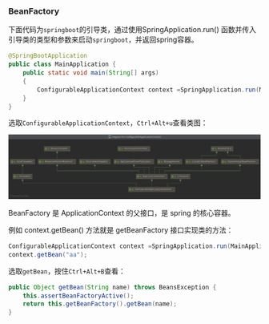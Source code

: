 ### BeanFactory

下面代码为`springboot`的引导类，通过使用SpringApplication.run() 函数并传入引导类的类型和参数来启动`springboot`，并返回spring容器。

```java
@SpringBootApplication
public class MainApplication {
    public static void main(String[] args)
    {
        ConfigurableApplicationContext context =SpringApplication.run(MainApplication.class,args);
    }
}
```

选取`ConfigurableApplicationContext`，`Ctrl+Alt+u`查看类图：

<img src=".\pictures\ConfigurableApplicationContext.png" alt="ConfigurableApplicationContext" style="zoom:100%;" />

BeanFactory 是 ApplicationContext 的父接口，是 spring 的核心容器。

例如 context.getBean() 方法就是 getBeanFactory 接口实现类的方法：

```java
ConfigurableApplicationContext context =SpringApplication.run(MainApplication.class,args);
context.getBean("aa");
```

选取`getBean`，按住`Ctrl+Alt+B`查看：

```java
public Object getBean(String name) throws BeansException {
    this.assertBeanFactoryActive();
    return this.getBeanFactory().getBean(name);
}
```

